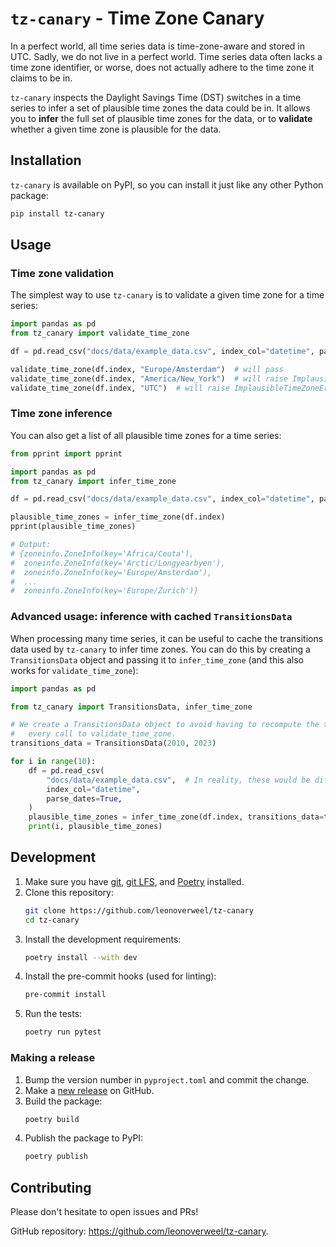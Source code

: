 # `tz-canary` - Time Zone Canary

In a perfect world, all time series data is time-zone-aware and stored in UTC.
Sadly, we do not live in a perfect world.
Time series data often lacks a time zone identifier, or worse, does not actually adhere to the time zone it claims to be in.

`tz-canary` inspects the Daylight Savings Time (DST) switches in a time series to infer a set of plausible time zones the data could be in.
It allows you to **infer** the full set of plausible time zones for the data, or to **validate** whether a given time zone is plausible for the data.

## Installation

`tz-canary` is available on PyPI, so you can install it just like any other Python package:

```bash
pip install tz-canary
```

## Usage

### Time zone validation

The simplest way to use `tz-canary` is to validate a given time zone for a time series:

```python
import pandas as pd
from tz_canary import validate_time_zone

df = pd.read_csv("docs/data/example_data.csv", index_col="datetime", parse_dates=True)

validate_time_zone(df.index, "Europe/Amsterdam")  # will pass
validate_time_zone(df.index, "America/New_York")  # will raise ImplausibleTimeZoneError
validate_time_zone(df.index, "UTC")  # will raise ImplausibleTimeZoneError
```

### Time zone inference

You can also get a list of all plausible time zones for a time series:

```python
from pprint import pprint

import pandas as pd
from tz_canary import infer_time_zone

df = pd.read_csv("docs/data/example_data.csv", index_col="datetime", parse_dates=True)

plausible_time_zones = infer_time_zone(df.index)
pprint(plausible_time_zones)

# Output:
# {zoneinfo.ZoneInfo(key='Africa/Ceuta'),
#  zoneinfo.ZoneInfo(key='Arctic/Longyearbyen'),
#  zoneinfo.ZoneInfo(key='Europe/Amsterdam'),
#  ...
#  zoneinfo.ZoneInfo(key='Europe/Zurich')}
```

### Advanced usage: inference with cached `TransitionsData`

When processing many time series, it can be useful to cache the transitions data used by `tz-canary` to infer time zones.
You can do this by creating a `TransitionsData` object and passing it to `infer_time_zone` (and this also works for `validate_time_zone`):

```python
import pandas as pd

from tz_canary import TransitionsData, infer_time_zone

# We create a TransitionsData object to avoid having to recompute the transitions for
#   every call to validate_time_zone.
transitions_data = TransitionsData(2010, 2023)

for i in range(10):
    df = pd.read_csv(
        "docs/data/example_data.csv",  # In reality, these would be different files
        index_col="datetime",
        parse_dates=True,
    )
    plausible_time_zones = infer_time_zone(df.index, transitions_data=transitions_data)
    print(i, plausible_time_zones)
```

## Development

1. Make sure you have [git](https://git-scm.com/), [git LFS](https://git-lfs.com/), and [Poetry](https://python-poetry.org/) installed.
2. Clone this repository:
    ```bash
    git clone https://github.com/leonoverweel/tz-canary
    cd tz-canary
    ```
3. Install the development requirements:
    ```bash
    poetry install --with dev
    ```
4. Install the pre-commit hooks (used for linting):
    ```bash
    pre-commit install
    ```
5. Run the tests:
    ```bash
    poetry run pytest
    ```

### Making a release

1. Bump the version number in `pyproject.toml` and commit the change.
2. Make a [new release](https://github.com/leonoverweel/tz-canary/releases) on GitHub.
3. Build the package:
    ```bash
    poetry build
    ```
4. Publish the package to PyPI:
    ```bash
    poetry publish
    ```

## Contributing

Please don't hesitate to open issues and PRs!

GitHub repository: https://github.com/leonoverweel/tz-canary.
